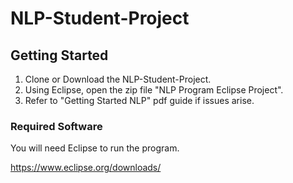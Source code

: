 # NLP-Student-Project
## Getting Started

1. Clone or Download the NLP-Student-Project.
2. Using Eclipse, open the zip file "NLP Program Eclipse Project".
3. Refer to "Getting Started NLP" pdf guide if issues arise.

### Required Software

You will need Eclipse to run the program.

https://www.eclipse.org/downloads/
